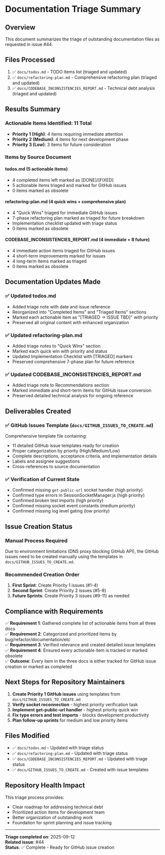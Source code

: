 # Documentation Triage Summary

## Overview

This document summarizes the triage of outstanding documentation files as requested in issue #44.

## Files Processed

1. ✅ `docs/todos.md` - TODO items list (triaged and updated)
2. ✅ `docs/refactoring-plan.md` - Comprehensive refactoring plan (triaged and updated)
3. ✅ `docs/CODEBASE_INCONSISTENCIES_REPORT.md` - Technical debt analysis (triaged and updated)

## Results Summary

### Actionable Items Identified: 11 Total

- **Priority 1 (High)**: 4 items requiring immediate attention
- **Priority 2 (Medium)**: 4 items for next development phase
- **Priority 3 (Low)**: 3 items for future consideration

### Items by Source Document

#### todos.md (5 actionable items)

- 4 completed items left marked as [DONE]/[FIXED]
- 5 actionable items triaged and marked for GitHub issues
- 0 items marked as obsolete

#### refactoring-plan.md (4 quick wins + comprehensive plan)

- 4 "Quick Wins" triaged for immediate GitHub issues
- 7-phase refactoring plan marked as triaged for future breakdown
- Implementation checklist updated with triage status
- 0 items marked as obsolete

#### CODEBASE_INCONSISTENCIES_REPORT.md (4 immediate + 8 future)

- 4 immediate action items triaged for GitHub issues
- 4 short-term improvements marked for issues
- 4 long-term items marked as triaged
- 0 items marked as obsolete

## Documentation Updates Made

### ✅ Updated todos.md

- Added triage note with date and issue reference
- Reorganized into "Completed Items" and "Triaged Items" sections
- Marked each actionable item as "[TRIAGED → ISSUE TBD]" with priority
- Preserved all original content with enhanced organization

### ✅ Updated refactoring-plan.md

- Added triage notes to "Quick Wins" section
- Marked each quick win with priority and status
- Updated Implementation Checklist with [TRIAGED] markers
- Preserved comprehensive 7-phase plan for future reference

### ✅ Updated CODEBASE_INCONSISTENCIES_REPORT.md

- Added triage note to Recommendations section
- Marked immediate and short-term items for GitHub issue conversion
- Preserved detailed technical analysis for ongoing reference

## Deliverables Created

### ✅ GitHub Issues Template (`docs/GITHUB_ISSUES_TO_CREATE.md`)

Comprehensive template file containing:

- 11 detailed GitHub issue templates ready for creation
- Proper categorization by priority (High/Medium/Low)
- Complete descriptions, acceptance criteria, and implementation details
- Labels and assignee suggestions
- Cross-references to source documentation

### ✅ Verification of Current State

- Confirmed missing `get-public-url` socket handler (high priority)
- Confirmed type errors in SessionSocketManager.js (high priority)
- Confirmed broken test imports (high priority)
- Confirmed missing socket event constants (medium priority)
- Confirmed missing log level gating (low priority)

## Issue Creation Status

### Manual Process Required

Due to environment limitations (DNS proxy blocking GitHub API), the GitHub issues need to be created manually using the templates in `docs/GITHUB_ISSUES_TO_CREATE.md`.

### Recommended Creation Order

1. **First Sprint**: Create Priority 1 issues (#1-4)
2. **Second Sprint**: Create Priority 2 issues (#5-8)
3. **Future Sprints**: Create Priority 3 issues (#9-11) as needed

## Compliance with Requirements

✅ **Requirement 1**: Gathered complete list of actionable items from all three docs  
✅ **Requirement 2**: Categorized and prioritized items by bug/refactor/documentation/etc  
✅ **Requirement 3**: Verified relevance and created detailed issue templates  
✅ **Requirement 4**: Ensured every actionable item is tracked or marked obsolete  
✅ **Outcome**: Every item in the three docs is either tracked for GitHub issue creation or marked as completed

## Next Steps for Repository Maintainers

1. **Create Priority 1 GitHub issues** using templates from `docs/GITHUB_ISSUES_TO_CREATE.md`
2. **Verify socket reconnection** - highest priority verification task
3. **Implement get-public-url handler** - highest priority quick win
4. **Fix type errors and test imports** - blocks development productivity
5. **Plan follow-up sprints** for medium and low priority items

## Files Modified

- ✅ `docs/todos.md` - Updated with triage status
- ✅ `docs/refactoring-plan.md` - Updated with triage status
- ✅ `docs/CODEBASE_INCONSISTENCIES_REPORT.md` - Updated with triage status
- ✅ `docs/GITHUB_ISSUES_TO_CREATE.md` - Created with issue templates

## Repository Health Impact

This triage process provides:

- Clear roadmap for addressing technical debt
- Prioritized action items for development team
- Better organization of outstanding work
- Foundation for sprint planning and issue tracking

---

**Triage completed on**: 2025-09-12  
**Related issue**: #44  
**Status**: ✅ Complete - Ready for GitHub issue creation
